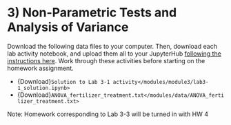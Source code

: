 # 3) Non-Parametric Tests and Analysis of Variance



Download the following data files to your computer. Then, download each lab activity notebook, and upload them all to your JupyterHub [following the instructions here](/resources/b-learning-jupyter.md). Work through these activities before starting on the homework assignment.

  * {Download}`Solution to Lab 3-1 activity</modules/module3/lab3-1_solution.ipynb>`
  * {Download}`ANOVA_fertilizer_treatment.txt</modules/data/ANOVA_fertilizer_treatment.txt>`

Note:  Homework corresponding to Lab 3-3 will be turned in with HW 4